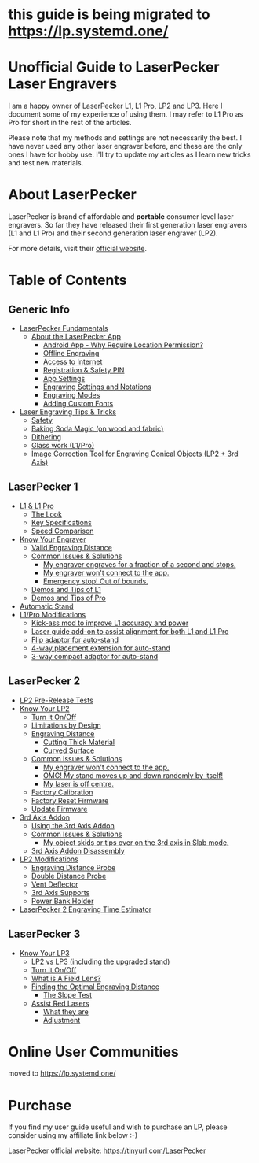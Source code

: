 # this guide is being migrated to https://lp.systemd.one/

# Unofficial Guide to LaserPecker Laser Engravers

I am a happy owner of LaserPecker L1, L1 Pro, LP2 and LP3. Here I document some of my experience of using them. I may refer to L1 Pro as Pro for short in the rest of the articles.

Please note that my methods and settings are not necessarily the best. I have never used any other laser engraver before, and these are the only ones I have for hobby use. I'll try to update my articles as I learn new tricks and test new materials.


# About LaserPecker

LaserPecker is brand of affordable and **portable** consumer level laser engravers. So far they have released their first generation laser engravers (L1 and L1 Pro) and their second generation laser engraver (LP2).

For more details, visit their [official website](https://bit.ly/Laser-Pecker).


# Table of Contents
## Generic Info
- [LaserPecker Fundamentals](/LP_fundamentals.md)
  - [About the LaserPecker App](/LP_fundamentals.md#about-the-laserpecker-app)
    - [Android App - Why Require Location Permission?](/LP_fundamentals.md#android-app---why-require-location-permission)
    - [Offline Engraving](/LP_fundamentals.md#offline-engraving)
    - [Access to Internet](/LP_fundamentals.md#access-to-internet)
    - [Registration & Safety PIN](/LP_fundamentals.md#registration--safety-pin)
    - [App Settings](/LP_fundamentals.md##app-settings)
    - [Engraving Settings and Notations](/LP_fundamentals.md#engraving-settings-and-notations)
    - [Engraving Modes](/LP_fundamentals.md#engraving-modes)
    - [Adding Custom Fonts](/LP_fundamentals.md#adding-custom-fonts)
- [Laser Engraving Tips & Tricks](/laser_engraving.md)
  - [Safety](/laser_engraving.md#safety)
  - [Baking Soda Magic (on wood and fabric)](/laser_engraving.md#baking-soda-magic-on-wood-and-fabric)
  - [Dithering](/laser_engraving.md#dithering)
  - [Glass work (L1/Pro)](/laser_engraving.md#glass-work-l1pro)
  - [Image Correction Tool for Engraving Conical Objects (LP2 + 3rd Axis)
](/laser_engraving.md#image-correction-tool-for-engraving-conical-objects-lp2--3rd-axis)
## LaserPecker 1
- [L1 & L1 Pro](/L1_index.md)
  - [The Look](/L1_index.md#the-look)
  - [Key Specifications](/L1_index.md#key-specifications)
  - [Speed Comparison](/L1_index.md#speed-comparison)
- [Know Your Engraver](/L1_index.md#know-your-engraver)
  - [Valid Engraving Distance](/L1_index.md#valid-engraving-distance)
  - [Common Issues & Solutions](/L1_index.md#common-issues--solutions)
    - [My engraver engraves for a fraction of a second and stops.](/L1_index.md#my-engraver-engraves-for-a-fraction-of-a-second-and-stops)
    - [My engraver won't connect to the app.](/L1_index.md#my-engraver-wont-connect-to-the-app)
    - [Emergency stop! Out of bounds.](/L1_index.md#emergency-stop-out-of-bounds)
  - [Demos and Tips of L1](L1.md)
  - [Demos and Tips of Pro](Pro.md)
- [Automatic Stand](Auto_Stand.md)
- [L1/Pro Modifications](/L1_index.md#l1pro-modifications)
  - [Kick-ass mod to improve L1 accuracy and power](/L1.md#kick-ass-modification-cheap--cheerful)
  - [Laser guide add-on to assist alignment for both L1 and L1 Pro](/modifications.md#laser-guide-add-on-to-assist-alignment-for-both-l1-and-l1-pro)
  - [Flip adaptor for auto-stand](/modifications.md#flip-adaptor-for-auto-stand)
  - [4-way placement extension for auto-stand](/modifications.md#4-way-placement-extension-for-auto-stand)
  - [3-way compact adaptor for auto-stand](/modifications.md#3-way-compact-adaptor-for-auto-stand)
## LaserPecker 2
- [LP2 Pre-Release Tests](/LP2_pre_release_tests.md)
- [Know Your LP2](/LP2.md#know-your-lp2)
  - [Turn It On/Off](/LP2.md#turn-it-onoff)
  - [Limitations by Design](/LP2.md#limitations-by-design)
  - [Engraving Distance](/LP2.md#engraving-distance)
    - [Cutting Thick Material](/LP2.md#cutting-thick-material)
    - [Curved Surface](/LP2.md#curved-surface)
  - [Common Issues & Solutions](/LP2.md#common-issues--solutions)
    - [My engraver won't connect to the app.](/LP2.md#my-engraver-wont-connect-to-the-app)
    - [OMG! My stand moves up and down randomly by itself!](/LP2.md#omg-my-stand-moves-up-and-down-randomly-by-itself)
    - [My laser is off centre.](/LP2.md#my-laser-is-off-centre)
  - [Factory Calibration](/LP2.md#factory-calibration)
  - [Factory Reset Firmware](/LP2.md#factory-reset-firmware)
  - [Update Firmware](/LP2.md#update-firmware)
- [3rd Axis Addon](/3rd_axis.md)
  - [Using the 3rd Axis Addon](/3rd_axis.md#using-the-3rd-axis-addon)
  - [Common Issues & Solutions](/3rd_axis.md#common-issues--solutions)
    - [My object skids or tips over on the 3rd axis in Slab mode.](/3rd_axis.md#my-object-skids-or-tips-over-on-the-3rd-axis-in-slab-mode)
  - [3rd Axis Addon Disassembly](/3rd_axis.md#3rd-axis-addon-disassembly)
- [LP2 Modifications](/modifications.md#mods-for-lp2)
  - [Engraving Distance Probe](/modifications.md#engraving-distance-probe)
  - [Double Distance Probe](/modifications.md#double-distance-probe)
  - [Vent Deflector](/modifications.md#vent-deflector)
  - [3rd Axis Supports](/modifications.md#3rd-axis-supports)
  - [Power Bank Holder](/modifications.md#power-bank-holder)
- [LaserPecker 2 Engraving Time Estimator](http://laserpecker.systemd.one/)
## LaserPecker 3
- [Know Your LP3](/LP3.md#know-your-lp3)
  - [LP2 vs LP3 (including the upgraded stand)](/LP3.md#lp2-vs-lp3-including-the-upgraded-stand)
  - [Turn It On/Off](/LP3.md#turn-it-onoff)
  - [What is A Field Lens?](/LP3.md#what-is-a-field-lens)
  - [Finding the Optimal Engraving Distance](/LP3.md#finding-the-optimal-engraving-distance)
    - [The Slope Test](/LP3.md#the-slope-test)
  - [Assist Red Lasers](/LP3.md#assist-red-lasers)
    - [What they are](/LP3.md#what-they-are)
    - [Adjustment](/LP3.md#adjustment)


# Online User Communities

moved to https://lp.systemd.one/


# Purchase

If you find my user guide useful and wish to purchase an LP, please consider using my affiliate link below :-)

LaserPecker official website: https://tinyurl.com/LaserPecker
